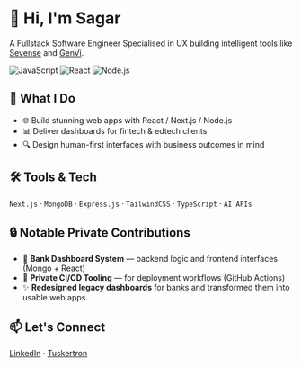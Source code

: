 # 👋 Hi, I'm Sagar

A Fullstack Software Engineer Specialised in UX building intelligent tools like [Sevense](#) and [GenVi](#).

![JavaScript](https://img.shields.io/badge/Code-JavaScript-informational?style=flat&logo=javascript)
![React](https://img.shields.io/badge/Frontend-React-informational?style=flat&logo=react)
![Node.js](https://img.shields.io/badge/Backend-Node.js-informational?style=flat&logo=node.js)


## 🚀 What I Do
- 🌐 Build stunning web apps with React / Next.js / Node.js
- 📊 Deliver dashboards for fintech & edtech clients
- 🔍 Design human-first interfaces with business outcomes in mind

## 🛠️ Tools & Tech
`Next.js` · `MongoDB` · `Express.js` · `TailwindCSS` · `TypeScript` · `AI APIs`

## 🔒 Notable Private Contributions
- 💼 **Bank Dashboard System** — backend logic and frontend interfaces (Mongo + React)
- 🔐 **Private CI/CD Tooling** — for deployment workflows (GitHub Actions)
- ✨ **Redesigned legacy dashboards** for banks and transformed them into usable web apps.

## 📫 Let's Connect
[LinkedIn](https://linkedin.com/in/sagarsreekumar) · [Tuskertron](https://tuskertron.com)
